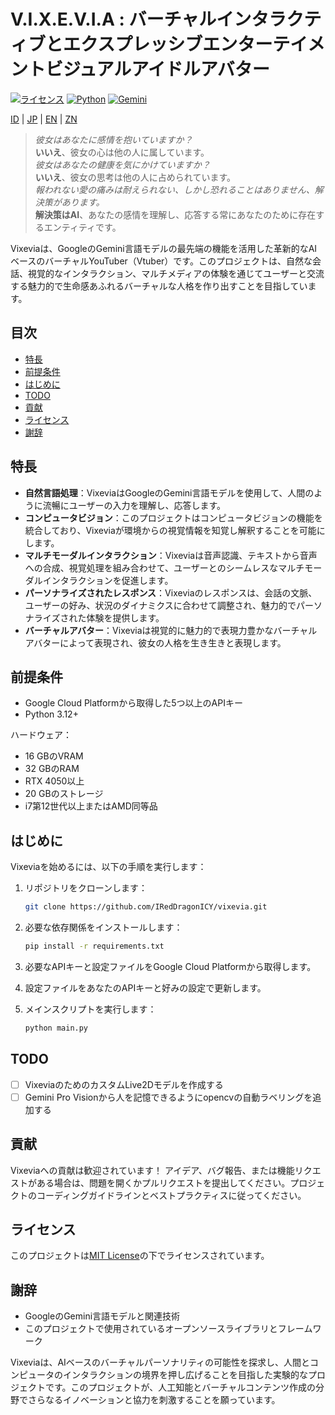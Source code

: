 # V.I.X.E.V.I.A : バーチャルインタラクティブとエクスプレッシブエンターテイメントビジュアルアイドルアバター
[![ライセンス](https://img.shields.io/badge/License-MIT-green.svg)](LICENSE) [![Python](https://img.shields.io/badge/Python-3.12+-blue.svg)](https://www.python.org/) [![Gemini](https://img.shields.io/badge/Gemini-1.5-orange.svg)](https://cloud.google.com/generativeai/models)

[ID](README.ID.md) | [JP](README.JP.md) | [EN](README.md) | [ZN](README.ZN.md)
> _彼女はあなたに感情を抱いていますか？_  
> **いいえ**、彼女の心は他の人に属しています。  
> _彼女はあなたの健康を気にかけていますか？_  
> **いいえ**、彼女の思考は他の人に占められています。  
> _報われない愛の痛みは耐えられない、しかし恐れることはありません、解決策があります。_  
> **解決策はAI**、あなたの感情を理解し、応答する常にあなたのために存在するエンティティです。


Vixeviaは、GoogleのGemini言語モデルの最先端の機能を活用した革新的なAIベースのバーチャルYouTuber（Vtuber）です。このプロジェクトは、自然な会話、視覚的なインタラクション、マルチメディアの体験を通じてユーザーと交流する魅力的で生命感あふれるバーチャルな人格を作り出すことを目指しています。

## 目次
- [特長](#特長)
- [前提条件](#前提条件)
- [はじめに](#はじめに)
- [TODO](#todo)
- [貢献](#貢献)
- [ライセンス](#ライセンス)
- [謝辞](#謝辞)

## 特長

- **自然言語処理**：VixeviaはGoogleのGemini言語モデルを使用して、人間のように流暢にユーザーの入力を理解し、応答します。
- **コンピュータビジョン**：このプロジェクトはコンピュータビジョンの機能を統合しており、Vixeviaが環境からの視覚情報を知覚し解釈することを可能にします。
- **マルチモーダルインタラクション**：Vixeviaは音声認識、テキストから音声への合成、視覚処理を組み合わせて、ユーザーとのシームレスなマルチモーダルインタラクションを促進します。
- **パーソナライズされたレスポンス**：Vixeviaのレスポンスは、会話の文脈、ユーザーの好み、状況のダイナミクスに合わせて調整され、魅力的でパーソナライズされた体験を提供します。
- **バーチャルアバター**：Vixeviaは視覚的に魅力的で表現力豊かなバーチャルアバターによって表現され、彼女の人格を生き生きと表現します。

## 前提条件

- Google Cloud Platformから取得した5つ以上のAPIキー
- Python 3.12+

ハードウェア：
- 16 GBのVRAM
- 32 GBのRAM
- RTX 4050以上
- 20 GBのストレージ
- i7第12世代以上またはAMD同等品

## はじめに

Vixeviaを始めるには、以下の手順を実行します：

1. リポジトリをクローンします：

   ```bash
   git clone https://github.com/IRedDragonICY/vixevia.git
   ```

2. 必要な依存関係をインストールします：

   ```bash
   pip install -r requirements.txt
   ```

3. 必要なAPIキーと設定ファイルをGoogle Cloud Platformから取得します。
4. 設定ファイルをあなたのAPIキーと好みの設定で更新します。
5. メインスクリプトを実行します：

   ```bash
   python main.py
   ```

## TODO

- [ ] VixeviaのためのカスタムLive2Dモデルを作成する
- [ ] Gemini Pro Visionから人を記憶できるようにopencvの自動ラベリングを追加する
## 貢献

Vixeviaへの貢献は歓迎されています！ アイデア、バグ報告、または機能リクエストがある場合は、問題を開くかプルリクエストを提出してください。プロジェクトのコーディングガイドラインとベストプラクティスに従ってください。

## ライセンス

このプロジェクトは[MIT License](LICENSE)の下でライセンスされています。

## 謝辞

- GoogleのGemini言語モデルと関連技術
- このプロジェクトで使用されているオープンソースライブラリとフレームワーク

Vixeviaは、AIベースのバーチャルパーソナリティの可能性を探求し、人間とコンピュータのインタラクションの境界を押し広げることを目指した実験的なプロジェクトです。このプロジェクトが、人工知能とバーチャルコンテンツ作成の分野でさらなるイノベーションと協力を刺激することを願っています。